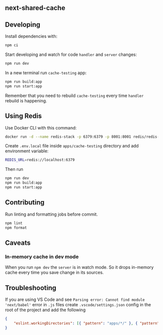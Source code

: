 ## next-shared-cache

## Developing

Install dependencies with:

```sh
npm ci
```

Start developing and watch for code `handler` and `server` changes:

```sh
npm run dev
```

In a new terminal run `cache-testing` app:

```sh
npm run build:app
npm run start:app
```

Remember that you need to rebuild `cache-testing` every time `handler` rebuild is happening.

## Using Redis

Use Docker CLI with this command:

```sh
docker run -d --name redis-stack -p 6379:6379 -p 8001:8001 redis/redis-stack:latest
```

Create `.env.local` file inside `apps/cache-testing` directory and add environment variable:

```sh
REDIS_URL=redis://localhost:6379
```

Then run

```sh
npm run dev
npm run build:app
npm run start:app
```

## Contributing

Run linting and formatting jobs before commit.

```sh
npm lint
npm format
```

## Caveats

### In-memory cache in dev mode

When you run `npm dev` the `server` is in watch mode. So it drops in-memory cache every time you save change in its sources.

## Troubleshooting

If you are using VS Code and see `Parsing error: Cannot find module 'next/babel'` error in `.js` files create `.vscode/settings.json` config in the root of the project and add the following

```json
{
    "eslint.workingDirectories": [{ "pattern": "apps/*/" }, { "pattern": "packages/*/" }, { "pattern": "utils/*/" }]
}
```

